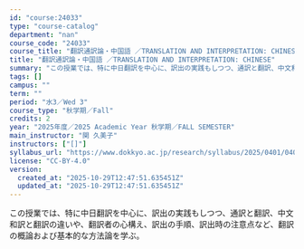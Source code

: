 ```yaml
---
id: "course:24033"
type: "course-catalog"
department: "nan"
course_code: "24033"
course_title: "翻訳通訳論・中国語 ／TRANSLATION AND INTERPRETATION: CHINESE"
title: "翻訳通訳論・中国語 ／TRANSLATION AND INTERPRETATION: CHINESE"
summary: "この授業では、特に中日翻訳を中心に、訳出の実践もしつつ、通訳と翻訳、中文和訳と翻訳の違いや、翻訳者の心構え、訳出の手順、訳出時の注意点など、翻訳の概論および基本的な方法論を学ぶ。"
tags: []
campus: ""
term: ""
period: "水3／Wed 3"
course_type: "秋学期／Fall"
credits: 2
year: "2025年度／2025 Academic Year 秋学期／FALL SEMESTER"
main_instructor: "関 久美子"
instructors: ["[]"]
syllabus_url: "https://www.dokkyo.ac.jp/research/syllabus/2025/0401/0401_24033_ja_JP.html"
license: "CC-BY-4.0"
version:
  created_at: "2025-10-29T12:47:51.635451Z"
  updated_at: "2025-10-29T12:47:51.635451Z"
---
```

この授業では、特に中日翻訳を中心に、訳出の実践もしつつ、通訳と翻訳、中文和訳と翻訳の違いや、翻訳者の心構え、訳出の手順、訳出時の注意点など、翻訳の概論および基本的な方法論を学ぶ。
